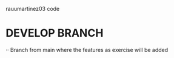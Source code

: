 rauumartinez03 code 

# DEVELOP BRANCH #

··  Branch from main where the features as exercise will be added
